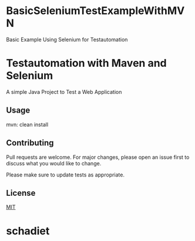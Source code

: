 # BasicSeleniumTestExampleWithMVN 
Basic Example Using Selenium for Testautomation 

# Testautomation with Maven and Selenium 

A simple Java Project to Test a Web Application


## Usage

mvn:
clean install

## Contributing
Pull requests are welcome. For major changes, please open an issue first to discuss what you would like to change.

Please make sure to update tests as appropriate.

## License
[MIT](https://choosealicense.com/licenses/mit/)

# schadiet

